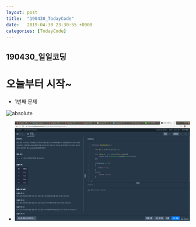 ```yaml
---
layout: post
title:  "190430_TodayCode"
date:   2019-04-30 23:30:55 +0900
categories: [TodayCode]
---
```


190430_일일코딩
-------------

# 오늘부터 시작~

* 1번째 문제 

<img data-action="zoom" src='{{ "1.png" | relative_url }}' alt='absolute'>

- ![](./2.png)
